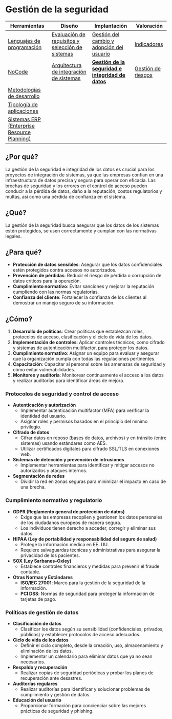 # Gestión de la seguridad

|Herramientas|Diseño|Implantación|Valoración|
|-|-|-|-|
|[Lenguajes de programación](lenguajesProgramacion.md)|[Evaluación de requisitos y selección de sistemas](requisitos.md)|[Gestión del cambio y adopción del usuario](gestionDelCambio.md)|[Indicadores](indicadores.md)|
|[NoCode](noCode.md)|[Arquitectura de integración de sistemas](arquitectura.md)|[**Gestión de la seguridad e integridad de datos**](gestionSeguridad.md)|[Gestión de riesgos](riesgos.md)|
|[Metodologías de desarrollo](metodologiasDesarrollo.md)
|[Tipología de aplicaciones](tipologia.md)
|[Sistemas ERP (Enterprise Resource Planning)](erp.md)

## ¿Por qué?

La gestión de la seguridad e integridad de los datos es crucial para los proyectos de integración de sistemas, ya que las empresas confían en una infraestructura de datos precisa y segura para operar con eficacia. Las brechas de seguridad y los errores en el control de acceso pueden conducir a la pérdida de datos, daño a la reputación, costos regulatorios y multas, así como una pérdida de confianza en el sistema.

## ¿Qué?

La gestión de la seguridad busca asegurar que los datos de los sistemas estén protegidos, se usen correctamente y cumplan con las normativas legales.

## ¿Para qué?

- **Protección de datos sensibles**: Asegurar que los datos confidenciales estén protegidos contra accesos no autorizados.
- **Prevención de pérdidas**: Reducir el riesgo de pérdida o corrupción de datos críticos para la operación.
- **Cumplimiento normativo**: Evitar sanciones y mejorar la reputación cumpliendo con las normas regulatorias.
- **Confianza del cliente**: Fortalecer la confianza de los clientes al demostrar un manejo seguro de su información.

## ¿Cómo?

1. **Desarrollo de políticas**: Crear políticas que establezcan roles, protocolos de acceso, clasificación y el ciclo de vida de los datos.
2. **Implementación de controles**: Aplicar controles técnicos, como cifrado y sistemas de autenticación multifactor, para proteger los datos.
3. **Cumplimiento normativo**: Asignar un equipo para evaluar y asegurar que la organización cumpla con todas las regulaciones pertinentes.
4. **Capacitación**: Capacitar al personal sobre las amenazas de seguridad y cómo evitar vulnerabilidades.
5. **Monitoreo y auditoría**: Monitorear continuamente el acceso a los datos y realizar auditorías para identificar áreas de mejora.


### Protocolos de seguridad y control de acceso

- **Autenticación y autorización**
  - Implementar autenticación multifactor (MFA) para verificar la identidad del usuario.
  - Asignar roles y permisos basados en el principio del mínimo privilegio.
- **Cifrado de datos**
  - Cifrar datos en reposo (bases de datos, archivos) y en tránsito (entre sistemas) usando estándares como AES.
  - Utilizar certificados digitales para cifrado SSL/TLS en conexiones web.
- **Sistemas de detección y prevención de intrusiones**
  - Implementar herramientas para identificar y mitigar accesos no autorizados y ataques internos.
- **Segmentación de redes**
  - Dividir la red en zonas seguras para minimizar el impacto en caso de una brecha.

### Cumplimiento normativo y regulatorio

- **GDPR (Reglamento general de protección de datos)**
  - Exige que las empresas recopilen y gestionen los datos personales de los ciudadanos europeos de manera segura.
  - Los individuos tienen derecho a acceder, corregir y eliminar sus datos.
- **HIPAA (Ley de portabilidad y responsabilidad del seguro de salud)**
  - Protege la información médica en EE. UU.
  - Requiere salvaguardas técnicas y administrativas para asegurar la privacidad de los pacientes.
- **SOX (Ley Sarbanes-Oxley)**
  - Establece controles financieros y medidas para prevenir el fraude contable.
- **Otras Normas y Estándares**
  - **ISO/IEC 27001**: Marco para la gestión de la seguridad de la información.
  - **PCI DSS**: Normas de seguridad para proteger la información de tarjetas de pago.

### Políticas de gestión de datos

- **Clasificación de datos**
  - Clasificar los datos según su sensibilidad (confidenciales, privados, públicos) y establecer protocolos de acceso adecuados.
- **Ciclo de vida de los datos**
  - Definir el ciclo completo, desde la creación, uso, almacenamiento y eliminación de los datos.
  - Implementar un calendario para eliminar datos que ya no sean necesarios.
- **Respaldo y recuperación**
  - Realizar copias de seguridad periódicas y probar los planes de recuperación ante desastres.
- **Auditorías regulares**
  - Realizar auditorías para identificar y solucionar problemas de cumplimiento y gestión de datos.
- **Educación del usuario**
  - Proporcionar formación para concienciar sobre las mejores prácticas de seguridad y phishing.
